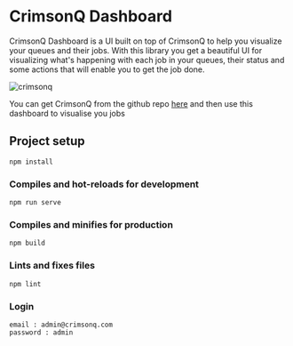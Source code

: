 # CrimsonQ Dashboard
CrimsonQ Dashboard is a UI built on top of CrimsonQ to help you visualize your queues and their jobs. With this library you get a beautiful UI for visualizing what's happening with each job in your queues, their status and some actions that will enable you to get the job done.

![crimsonq](https://github.com/ywadi/crimsonq/raw/main/assets/logo.png)

You can get CrimsonQ from the github repo [here](https://github.com/ywadi/crimsonq) and then use this dashboard to visualise you jobs   

## Project setup

```
npm install
```

### Compiles and hot-reloads for development

```
npm run serve
```

### Compiles and minifies for production

```
npm build
```

### Lints and fixes files

```
npm lint
```
### Login 
```
email : admin@crimsonq.com
password : admin
```
